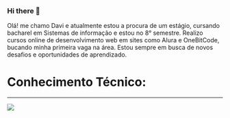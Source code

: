 ### Hi there 👋

<p>Olá! me chamo Davi e atualmente estou a procura de um estágio, cursando bacharel em Sistemas de informação e estou no 8° semestre. Realizo cursos online de desenvolvimento web em sites como Alura e OneBitCode, bucando minha primeira vaga na área. Estou sempre em busca de novos desafios e oportunidades de aprendizado.</p>

<h1>Conhecimento Técnico:</h1>
<hr>
<img src="https://img.shields.io/badge/JavaScript-323330?style=for-the-badge&logo=javascript&logoColor=F7DF1E"/>
